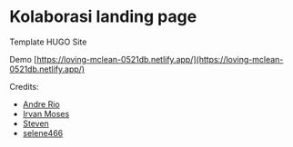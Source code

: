 Kolaborasi landing page
=======================

Template HUGO Site

Demo [https://loving-mclean-0521db.netlify.app/](https://loving-mclean-0521db.netlify.app/)

Credits:
- [Andre Rio](https://github.com/andregans)
- [Irvan Moses](https://github.com/irvanmoses)
- [Steven](https://github.com/johsteven)
- [selene466](https://github.com/selene466)
